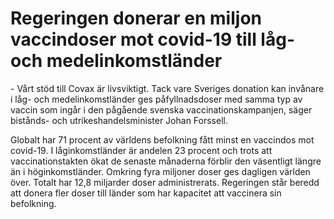 # Regeringen donerar en miljon vaccindoser mot covid-19 till låg- och medelinkomstländer

\- Vårt stöd till Covax är livsviktigt. Tack vare Sveriges donation kan invånare i låg\- och medelinkomstländer ges påfyllnadsdoser med samma typ av vaccin som ingår i den pågående svenska vaccinationskampanjen, säger bistånds\- och utrikeshandelsminister Johan Forssell.

Globalt har 71 procent av världens befolkning fått minst en vaccindos mot covid\-19\. I låginkomstländer är andelen 23 procent och trots att vaccinationstakten ökat de senaste månaderna förblir den väsentligt längre än i höginkomstländer. Omkring fyra miljoner doser ges dagligen världen över. Totalt har 12,8 miljarder doser administrerats. Regeringen står beredd att donera fler doser till länder som har kapacitet att vaccinera sin befolkning.
